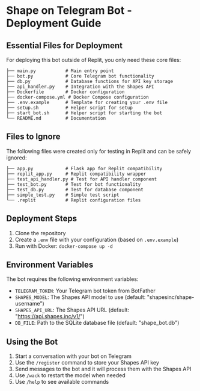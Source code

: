 # Shape on Telegram Bot - Deployment Guide

## Essential Files for Deployment

For deploying this bot outside of Replit, you only need these core files:

```
├── main.py           # Main entry point
├── bot.py            # Core Telegram bot functionality
├── db.py             # Database functions for API key storage
├── api_handler.py    # Integration with the Shapes API
├── Dockerfile        # Docker configuration
├── docker-compose.yml # Docker Compose configuration
├── .env.example      # Template for creating your .env file
├── setup.sh          # Helper script for setup
├── start_bot.sh      # Helper script for starting the bot
└── README.md         # Documentation
```

## Files to Ignore

The following files were created only for testing in Replit and can be safely ignored:

```
├── app.py            # Flask app for Replit compatibility 
├── replit_app.py     # Replit compatibility wrapper
├── test_api_handler.py # Test for API handler component
├── test_bot.py       # Test for bot functionality
├── test_db.py        # Test for database component
├── simple_test.py    # Simple test script
└── .replit           # Replit configuration files
```

## Deployment Steps

1. Clone the repository
2. Create a `.env` file with your configuration (based on `.env.example`)
3. Run with Docker: `docker-compose up -d`

## Environment Variables

The bot requires the following environment variables:

- `TELEGRAM_TOKEN`: Your Telegram bot token from BotFather
- `SHAPES_MODEL`: The Shapes API model to use (default: "shapesinc/shape-username")
- `SHAPES_API_URL`: The Shapes API URL (default: "https://api.shapes.inc/v1/")
- `DB_FILE`: Path to the SQLite database file (default: "shape_bot.db")

## Using the Bot

1. Start a conversation with your bot on Telegram
2. Use the `/register` command to store your Shapes API key
3. Send messages to the bot and it will process them with the Shapes API
4. Use `/wack` to restart the model when needed
5. Use `/help` to see available commands